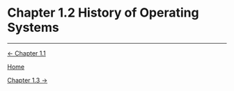 # Chapter 1.2 History of Operating Systems

---

[← Chapter 1.1](Chapter%201%20%207407e.md)

[Home](../../AiredDev%20b02d5/Notes%20on%20M%2061e3e.md)

[Chapter 1.3 →](Chapter%201%20%20a7335.md)